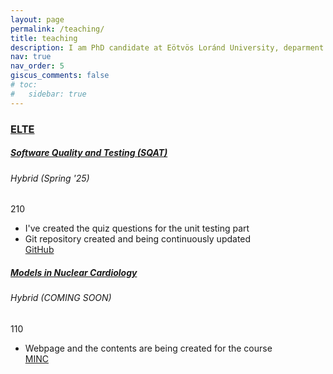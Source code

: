 ```yaml
---
layout: page
permalink: /teaching/
title: teaching
description: I am PhD candidate at Eötvös Loránd University, deparment of Computer Algebra.
nav: true
nav_order: 5
giscus_comments: false
# toc:
#   sidebar: true
---
```


<h3 style="color: #4b9cd3;" id="elte"><a href="https://www.inf.elte.hu/en/">ELTE</a></h3>
<!-- IPM-22fkbSQTG (Software Quality and Testing) -->
<div class="card mt-3">
  <div class="p-3">
    <div class="row">
      <div class="col-sm-10">
        <h5 id="comp210" class="card-title"><a href="https://jacksonfurrier.github.io/SQAT/">Software Quality and Testing (SQAT)</a></h5>
        <h6 class="card-subtitle font-italic">Hybrid (Spring '25)</h6>
      </div>
      <div class="col-sm-2 text-sm-right">
        <span class="badge">
          210 
        </span>
      </div>
    </div>
    <ul class="card-text font-weight-light list-group list-group-flush">
      <li class="list-group-item">
        <div class="row">
          <div class="col-sm-9">
            I've created the quiz questions for the unit testing part
          </div>
          <div class="col-sm-3">
          </div>
        </div>
      </li>
      <li class="list-group-item">
        <div class="row">
          <div class="col-sm-9">
            Git repository created and being continuously updated
          </div>
          <div class="col-sm-3">
            <a href="https://github.com/JacksonFurrier/SQAT">GitHub</a>
          </div>
        </div>
      </li>
    </ul>
  </div>
</div>

<!--  (Models in nuclear cardiology) -->
<div class="card mt-3">
  <div class="p-3">
    <div class="row">
      <div class="col-sm-10">
        <h5 id="comp110" class="card-title"><a href="https://jacksonfurrier.github.io/models_nuclear_cardiology/">Models in Nuclear Cardiology</a></h5>
        <h6 class="card-subtitle font-italic">Hybrid (COMING SOON)</h6>
      </div>
      <div class="col-sm-2 text-sm-right">
        <span class="badge">
          110
        </span>
      </div>
    </div>
    <ul class="card-text font-weight-light list-group list-group-flush">
      <li class="list-group-item">
        <div class="row">
          <div class="col-sm-9">
            Webpage and the contents are being created for the course
          </div>
          <div class="col-sm-3">
            <a href="https://github.com/JacksonFurrier/models_nuclear_cardiology/">MINC</a>
          </div>
        </div>
      </li>
    </ul>
  </div>
</div>